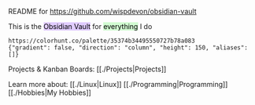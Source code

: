 README for https://github.com/wispdevon/obsidian-vault

This is the <mark style="background: #D2B3FFA6;">Obsidian Vault</mark> for <mark style="background: #BBFABBA6;">everything</mark> I do

```palette
https://colorhunt.co/palette/35374b34495550727b78a083
{"gradient": false, "direction": "column", "height": 150, "aliases": []}
```

Projects & Kanban Boards:
[[./Projects|Projects]]

Learn more about:
[[./Linux|Linux]]
[[./Programming|Programming]]
[[./Hobbies|My Hobbies]]

